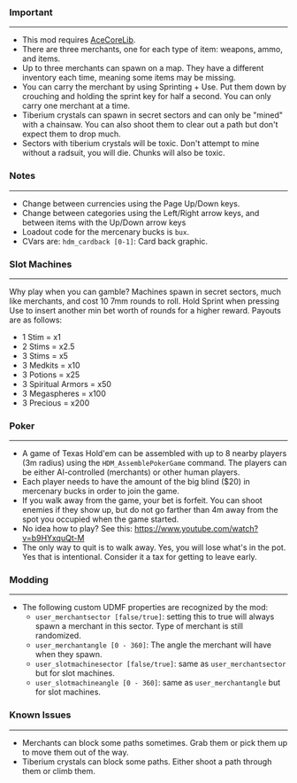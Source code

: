 ### Important
---
- This mod requires [AceCoreLib](https://gitlab.com/accensi/hd-addons/acecorelib).
- There are three merchants, one for each type of item: weapons, ammo, and items.
- Up to three merchants can spawn on a map. They have a different inventory each time, meaning some items may be missing.
- You can carry the merchant by using Sprinting + Use. Put them down by crouching and holding the sprint key for half a second. You can only carry one merchant at a time.
- Tiberium crystals can spawn in secret sectors and can only be "mined" with a chainsaw. You can also shoot them to clear out a path but don't expect them to drop much.
- Sectors with tiberium crystals will be toxic. Don't attempt to mine without a radsuit, you will die. Chunks will also be toxic.

### Notes
---
- Change between currencies using the Page Up/Down keys.
- Change between categories using the Left/Right arrow keys, and between items with the Up/Down arrow keys
- Loadout code for the mercenary bucks is `bux`.
- CVars are:
	`hdm_cardback [0-1]`: Card back graphic.

### Slot Machines
---
Why play when you can gamble? Machines spawn in secret sectors, much like merchants, and cost 10 7mm rounds to roll. Hold Sprint when pressing Use to insert another min bet worth of rounds for a higher reward.
Payouts are as follows:
- 1 Stim = x1
- 2 Stims = x2.5
- 3 Stims = x5
- 3 Medkits = x10
- 3 Potions = x25
- 3 Spiritual Armors = x50
- 3 Megaspheres = x100
- 3 Precious = x200

### Poker
---
- A game of Texas Hold'em can be assembled with up to 8 nearby players (3m radius) using the `HDM_AssemblePokerGame` command. The players can be either AI-controlled (merchants) or other human players.
- Each player needs to have the amount of the big blind ($20) in mercenary bucks in order to join the game.
- If you walk away from the game, your bet is forfeit. You can shoot enemies if they show up, but do not go farther than 4m away from the spot you occupied when the game started.
- No idea how to play? See this: https://www.youtube.com/watch?v=b9HYxquQt-M
- The only way to quit is to walk away. Yes, you will lose what's in the pot. Yes that is intentional. Consider it a tax for getting to leave early.

### Modding
---
- The following custom UDMF properties are recognized by the mod:
	- `user_merchantsector [false/true]`: setting this to true will always spawn a merchant in this sector. Type of merchant is still randomized.
	- `user_merchantangle [0 - 360]`: The angle the merchant will have when they spawn.
	- `user_slotmachinesector [false/true]`: same as `user_merchantsector` but for slot machines.
	- `user_slotmachineangle [0 - 360]`: same as `user_merchantangle` but for slot machines.

### Known Issues
---
- Merchants can block some paths sometimes. Grab them or pick them up to move them out of the way.
- Tiberium crystals can block some paths. Either shoot a path through them or climb them.